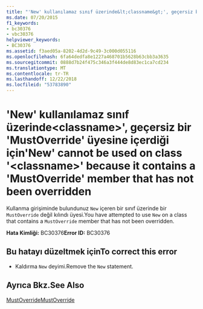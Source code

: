 ```yaml
---
title: "'New' kullanılamaz sınıf üzerinde&lt;classname&gt;', geçersiz bir 'MustOverride' üyesine içerdiği için"
ms.date: 07/20/2015
f1_keywords:
- bc30376
- vbc30376
helpviewer_keywords:
- BC30376
ms.assetid: f3aed05a-8202-4d2d-9c49-3c000d055116
ms.openlocfilehash: 6fa64dedfa8e1227a468701b5628b63cbb3a3635
ms.sourcegitcommit: 0888d7b24f475c346a3f444de8d83ec1ca7cd234
ms.translationtype: MT
ms.contentlocale: tr-TR
ms.lasthandoff: 12/22/2018
ms.locfileid: "53783890"
---
```

# <a name="new-cannot-be-used-on-class-ltclassnamegt-because-it-contains-a-mustoverride-member-that-has-not-been-overridden"></a><span data-ttu-id="d6609-102">'New' kullanılamaz sınıf üzerinde&lt;classname&gt;', geçersiz bir 'MustOverride' üyesine içerdiği için</span><span class="sxs-lookup"><span data-stu-id="d6609-102">'New' cannot be used on class '&lt;classname&gt;' because it contains a 'MustOverride' member that has not been overridden</span></span>
<span data-ttu-id="d6609-103">Kullanma girişiminde bulundunuz `New` içeren bir sınıf üzerinde bir `MustOverride` değil kılındı üyesi.</span><span class="sxs-lookup"><span data-stu-id="d6609-103">You have attempted to use `New` on a class that contains a `MustOverride` member that has not been overridden.</span></span>  
  
 <span data-ttu-id="d6609-104">**Hata Kimliği:** BC30376</span><span class="sxs-lookup"><span data-stu-id="d6609-104">**Error ID:** BC30376</span></span>  
  
## <a name="to-correct-this-error"></a><span data-ttu-id="d6609-105">Bu hatayı düzeltmek için</span><span class="sxs-lookup"><span data-stu-id="d6609-105">To correct this error</span></span>  
  
-   <span data-ttu-id="d6609-106">Kaldırma `New` deyimi.</span><span class="sxs-lookup"><span data-stu-id="d6609-106">Remove the `New` statement.</span></span>  
  
## <a name="see-also"></a><span data-ttu-id="d6609-107">Ayrıca Bkz.</span><span class="sxs-lookup"><span data-stu-id="d6609-107">See Also</span></span>  
 [<span data-ttu-id="d6609-108">MustOverride</span><span class="sxs-lookup"><span data-stu-id="d6609-108">MustOverride</span></span>](../../visual-basic/language-reference/modifiers/mustoverride.md)
